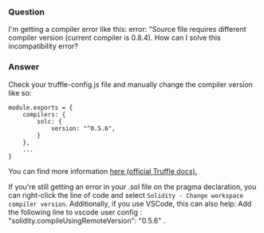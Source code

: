 ### Question
I'm getting a compiler error like this:
error: "Source file requires different compiler version (current compiler is 0.8.4). How can I solve this incompatibility error?

### Answer
Check your truffle-config.js file and manually change the compiler version like so:

		
	module.exports = {
		compilers: {
			solc: {
				version: "^0.5.6", 
			}
		},
		...
	}
		
  
  You can find more information <a href="https://www.trufflesuite.com/docs/truffle/reference/configuration">here (official Truffle docs).</a>
	
If you're still getting an error in your .sol file on the pragma declaration, you can right-click the line of code and select `Solidity - Change workspace compiler version`.
Additionally, if you use VSCode, this can also help: Add the following line to vscode user config : "solidity.compileUsingRemoteVersion": "0.5.6" .
